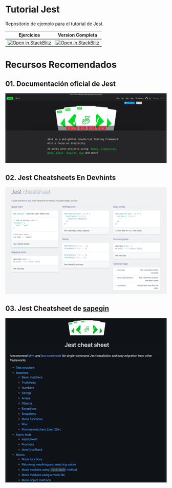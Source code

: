 # Tutorial Jest

Repositorio de ejemplo para el tutorial de Jest.

| Ejercicios                                                                                                                                                                           | Version Completa                                                                                                                                                                |
| ------------------------------------------------------------------------------------------------------------------------------------------------------------------------------------ | ------------------------------------------------------------------------------------------------------------------------------------------------------------------------------- |
| [![Open in StackBlitz](https://developer.stackblitz.com/img/open_in_stackblitz.svg)](https://stackblitz.com/github/nicolasmendonca/tutorial-jest/tree/ejercicio?terminal=test:watch) | [![Open in StackBlitz](https://developer.stackblitz.com/img/open_in_stackblitz.svg)](https://stackblitz.com/github/nicolasmendonca/tutorial-jest/tree/main?terminal=test:watch) |

# Recursos Recomendados

## 01. Documentación oficial de Jest

[![](./images/jest-docs.png)](https://jestjs.io/docs)

## 02. Jest Cheatsheets En Devhints

[![](./images/jest-cheatsheet-devhints.png)](https://devhints.io/jest)

## 03. Jest Cheatsheet de [sapegin](https://github.com/sapegin)

[![](./images/jest-cheatsheet-sapegin.png)](https://github.com/sapegin/jest-cheat-sheet)
